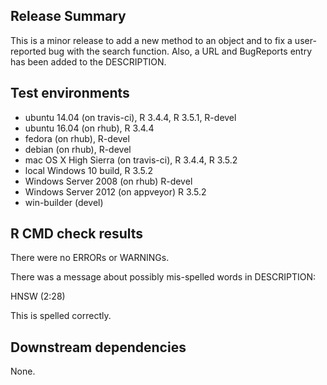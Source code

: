 ## Release Summary

This is a minor release to add a new method to an object and to fix a 
user-reported bug with the search function. Also, a URL and BugReports entry has
been added to the DESCRIPTION.

## Test environments

* ubuntu 14.04 (on travis-ci), R 3.4.4, R 3.5.1, R-devel
* ubuntu 16.04 (on rhub), R 3.4.4
* fedora (on rhub), R-devel
* debian (on rhub), R-devel
* mac OS X High Sierra (on travis-ci), R 3.4.4, R 3.5.2
* local Windows 10 build, R 3.5.2
* Windows Server 2008 (on rhub) R-devel
* Windows Server 2012 (on appveyor) R 3.5.2
* win-builder (devel)

## R CMD check results

There were no ERRORs or WARNINGs.

There was a message about possibly mis-spelled words in DESCRIPTION:

  HNSW (2:28)
 
This is spelled correctly.

## Downstream dependencies

None.
